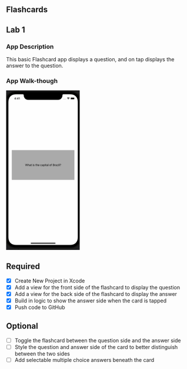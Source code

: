 ## Flashcards

## Lab 1

### App Description
This basic Flashcard app displays a question, and on tap displays the answer to the question.

### App Walk-though

<img src="https://github.com/hyungji24/Flashcards/raw/main/lab1.gif" width=200><br>

## Required
- [x] Create New Project in Xcode
- [x] Add a view for the front side of the flashcard to display the question
- [x] Add a view for the back side of the flashcard to display the answer
- [x] Build in logic to show the answer side when the card is tapped
- [x] Push code to GitHub
## Optional
- [ ] Toggle the flashcard between the question side and the answer side
- [ ] Style the question and answer side of the card to better distinguish between the two sides
- [ ] Add selectable multiple choice answers beneath the card